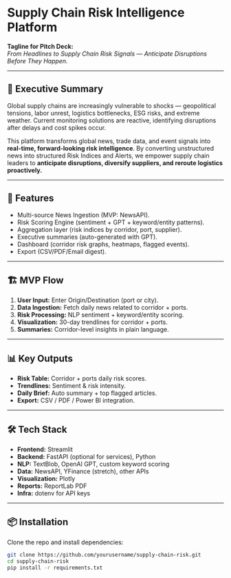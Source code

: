 # Supply Chain Risk Intelligence Platform

**Tagline for Pitch Deck:**  
*From Headlines to Supply Chain Risk Signals — Anticipate Disruptions Before They Happen.*

---

## 🚀 Executive Summary
Global supply chains are increasingly vulnerable to shocks — geopolitical tensions, labor unrest, logistics bottlenecks, ESG risks, and extreme weather. Current monitoring solutions are reactive, identifying disruptions after delays and cost spikes occur.

This platform transforms global news, trade data, and event signals into **real-time, forward-looking risk intelligence**. By converting unstructured news into structured Risk Indices and Alerts, we empower supply chain leaders to **anticipate disruptions, diversify suppliers, and reroute logistics proactively.**

---

## 🔑 Features
- Multi-source News Ingestion (MVP: NewsAPI).
- Risk Scoring Engine (sentiment + GPT + keyword/entity patterns).
- Aggregation layer (risk indices by corridor, port, supplier).
- Executive summaries (auto-generated with GPT).
- Dashboard (corridor risk graphs, heatmaps, flagged events).
- Export (CSV/PDF/Email digest).

---

## 🏗 MVP Flow
1. **User Input:** Enter Origin/Destination (port or city).
2. **Data Ingestion:** Fetch daily news related to corridor + ports.
3. **Risk Processing:** NLP sentiment + keyword/entity scoring.
4. **Visualization:** 30-day trendlines for corridor + ports.
5. **Summaries:** Corridor-level insights in plain language.

---

## 📊 Key Outputs
- **Risk Table:** Corridor + ports daily risk scores.
- **Trendlines:** Sentiment & risk intensity.
- **Daily Brief:** Auto summary + top flagged articles.
- **Export:** CSV / PDF / Power BI integration.

---

## 🛠 Tech Stack
- **Frontend:** Streamlit
- **Backend:** FastAPI (optional for services), Python
- **NLP:** TextBlob, OpenAI GPT, custom keyword scoring
- **Data:** NewsAPI, YFinance (stretch), other APIs
- **Visualization:** Plotly
- **Reports:** ReportLab PDF
- **Infra:** dotenv for API keys

---

## 📦 Installation
Clone the repo and install dependencies:

```bash
git clone https://github.com/yourusername/supply-chain-risk.git
cd supply-chain-risk
pip install -r requirements.txt

